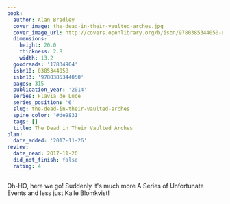 ```yaml
---
book:
  author: Alan Bradley
  cover_image: the-dead-in-their-vaulted-arches.jpg
  cover_image_url: http://covers.openlibrary.org/b/isbn/9780385344050-L.jpg
  dimensions:
    height: 20.0
    thickness: 2.8
    width: 13.2
  goodreads: '17834904'
  isbn10: 0385344058
  isbn13: '9780385344050'
  pages: 315
  publication_year: '2014'
  series: Flavia de Luce
  series_position: '6'
  slug: the-dead-in-their-vaulted-arches
  spine_color: '#de9831'
  tags: []
  title: The Dead in Their Vaulted Arches
plan:
  date_added: '2017-11-26'
review:
  date_read: 2017-11-26
  did_not_finish: false
  rating: 4
---
```


Oh-HO, here we go! Suddenly it's much more A Series of Unfortunate Events and less just Kalle Blomkvist!
